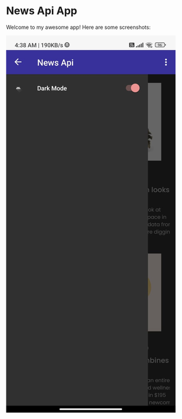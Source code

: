 # News Api App

Welcome to my awesome app! Here are some screenshots:

![images/image_darkmode.jpg](https://github.com/Akash-27022002/NewsApi/blob/master/images/image_darkmode.jpg)
